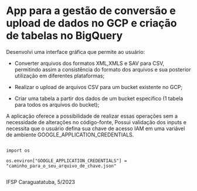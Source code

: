 # App para a gestão de conversão e upload de dados no GCP e criação de tabelas no BigQuery


Desenvolvi uma interface gráfica que permite ao usuário:

- Converter arquivos dos formatos XML,XMLS e SAV para CSV, permitindo assim a consistência do formato dos arquivos e sua posterior utilização em diferentes plataformas;

* Realizar o upload de arquivos CSV para um bucket existente no GCP;

+ Criar uma tabela a partir dos dados de um bucket específico (1 tabela para todos os arquivos do bucket);

A aplicação oferece a possibilidade de realizar essas operações sem a necessidade de alterações no código-fonte, Possui validação dos inputs e necessita que o usuário defina sua chave de acesso IAM em uma variável de ambiente GOOGLE_APPLICATION_CREDENTIALS.

```

import os

os.environ["GOOGLE_APPLICATION_CREDENTIALS"] = "caminho_para_o_seu_arquivo_de_chave.json"


```

IFSP Caraguatatuba, 5/2023